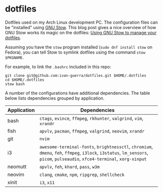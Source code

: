 # dotfiles

Dotfiles used on my Arch Linux development PC. The configuration files can be
"installed" using [GNU Stow][1]. This blog post gives a nice overview of how GNU
Stow works its magic on the dotfiles: [Using GNU Stow to manage your
dotfiles][2].

Assuming you have the `stow` program installed (`sudo dnf install stow` on
Fedora), you can tell Stow to symlink dotfiles using the command `stow
$PKGNAME`.

For example, to link the `.bashrc` included in this repo:

```
git clone git@github.com:ivan-guerra/dotfiles.git $HOME/.dotfiles
cd $HOME/.dotfiles
stow bash
```

A number of the configurations have additional dependencies. The table below
lists dependencies grouped by application.

| Application | Dependencies                                                                                                                                                                |
| ----------- | --------------------------------------------------------------------------------------------------------------------------------------------------------------------------- |
| bash        | `ctags`, `evince`, `ffmpeg`, `rkhunter`, `valgrind`, `vim`, `xrandr`                                                                                                        |
| fish        | `apvlv`, `pacman`, `ffmpeg`, `valgrind`, `neovim`, `xrandr`                                                                                                                 |
| git         | `nvim`                                                                                                                                                                      |
| i3          | `awesome-terminal-fonts`, `brightnessctl`, `chromium`, `dmenu`, `feh`, `ffmpeg`, `i3lock`, `i3status`, `lm_sensors`, `picom`, `pulseaudio`, `xfce4-terminal`, `xorg-xinput` |
| neomutt     | `apvlv`, `feh`, `khard`, `pass`, `w3m`                                                                                                                                      |
| neovim      | `clang`, `cmake`, `npm`, `ripgrep`, `shellcheck`                                                                                                                            |
| xinit       | `i3`, `x11`                                                                                                                                                                 |

[1]: https://www.gnu.org/software/stow/
[2]: https://brandon.invergo.net/news/2012-05-26-using-gnu-stow-to-manage-your-dotfiles.html
